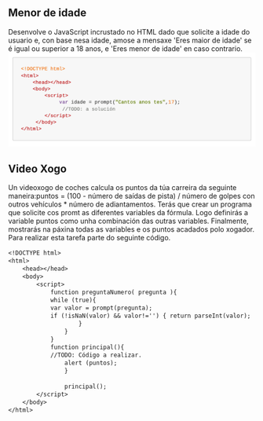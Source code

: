 ## Menor de idade

Desenvolve o JavaScript incrustado no HTML dado que solicite a idade do usuario e, con base nesa idade,
amose a mensaxe 'Eres maior de idade' se é igual ou superior a 18 anos, e 'Eres menor de idade' en caso
contrario.
![html code](https://github.com/jsamperevazquez/JavaScript_ECLI/blob/main/www/media/menorIdade.png)


## Video Xogo

Un videoxogo de coches calcula os puntos da túa carreira da seguinte maneira:puntos = (100 - número de
saídas de pista) / número de golpes con outros vehículos * número de adiantamentos.
Terás que crear un programa que solicite cos promt as diferentes variables da fórmula. Logo definirás a
variable puntos como unha combinación das outras variables. Finalmente, mostrarás na páxina todas as
variables e os puntos acadados polo xogador. Para realizar esta tarefa parte do seguinte código.

~~~~
<!DOCTYPE html>
<html>
    <head></head>
    <body>
        <script>
            function preguntaNumero( pregunta ){
            while (true){
            var valor = prompt(pregunta);
            if (!isNaN(valor) && valor!='') { return parseInt(valor); 
                    }
                }
            }   
            function principal(){
            //TODO: Código a realizar.
                alert (puntos);
                }

                principal();
        </script>
    </body>
</html>

~~~~
